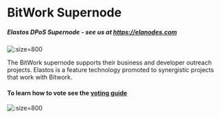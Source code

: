 
# BitWork Supernode
##### Elastos DPoS Supernode - see us at&nbsp;<https://elanodes.com>

![](https://d1717iy6bbpwr8.cloudfront.net/assets/img/cr-regions/elanodes-bitwork.png ':size=800')

The BitWork supernode supports their business and developer outreach projects. Elastos is a feature technology promoted
to synergistic projects that work with Bitwork.

#### To learn how to vote see the&nbsp;[voting guide](/main/voting-guide.md)

![](https://d1717iy6bbpwr8.cloudfront.net/assets/img/cr-regions/0_gQiTdvpb1-To5dlH.jpg ':size=800')

